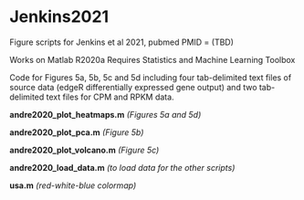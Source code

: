 # Jenkins2021
Figure scripts for Jenkins et al 2021, pubmed PMID = (TBD)

Works on Matlab R2020a
Requires Statistics and Machine Learning Toolbox

Code for Figures 5a, 5b, 5c and 5d including four tab-delimited text files of source data (edgeR differentially expressed gene output) and two tab-delimited text files for CPM and RPKM data.

**andre2020_plot_heatmaps.m** _(Figures 5a and 5d)_

**andre2020_plot_pca.m** _(Figure 5b)_

**andre2020_plot_volcano.m** _(Figure 5c)_

**andre2020_load_data.m** _(to load data for the other scripts)_

**usa.m** _(red-white-blue colormap)_
